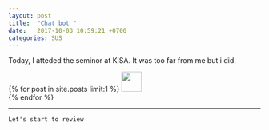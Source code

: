 ```yaml
---
layout: post
title:  "Chat bot "
date:   2017-10-03 10:59:21 +0700
categories: SUS
---
```

Today, I atteded the seminor at KISA. It was too far from me but i did.

{% for post in site.posts limit:1 %}
<img src="https://paypulse.github.io/assets/images/seminor.png" width="40" height="40"/>  
{% endfor %}

---
`Let's start to review`
